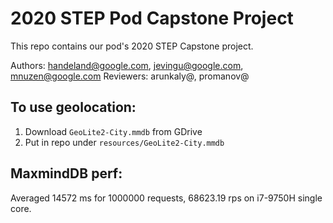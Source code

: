 # 2020 STEP Pod Capstone Project

This repo contains our pod's 2020 STEP Capstone project.

Authors: handeland@google.com, jevingu@google.com, mnuzen@google.com 
Reviewers: arunkaly@, promanov@


## To use geolocation: 

1. Download `GeoLite2-City.mmdb` from GDrive
2. Put in repo under `resources/GeoLite2-City.mmdb`

## MaxmindDB perf: 
Averaged 14572 ms for 1000000 requests, 68623.19 rps on i7-9750H single core.
